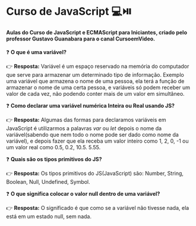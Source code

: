 # Curso de JavaScript :computer::play_or_pause_button:
#### Aulas do Curso de JavaScript e ECMAScript para Iniciantes, criado pelo professor Gustavo Guanabara para o canal CursoemVideo.



:question: **O que é uma variável?**

 :point_right: **Resposta:** Variável é um espaço reservado na memória do computador que serve para armazenar um determinado tipo de informação. Exemplo uma variável que armazena o nome de uma pessoa, ela terá a função de armazenar o nome de uma certa pessoa, e variáveis só podem receber um valor de cada vez, não podendo conter mais de um valor em simultâneo. 



:question: **Como declarar uma variável numérica Inteira ou Real usando JS?**

 :point_right: **Resposta:**  Algumas das formas para declaramos variáveis em JavaScript é utilizarmos a palavras _var_ ou _let_ depois o nome da variável(sabendo que nem todo o nome pode ser dado como nome da variável), e depois fazer que ela receba um valor inteiro como 1, 2, 0, -1 ou um valor real como 0.5, 0.2, 10.5. 5.55.  



:question: **Quais são os tipos primitivos do JS?** 

:point_right: **Resposta:** Os tipos primitivos do JS(JavaScript) são: Number, String, Boolean, Null, Undefined, Symbol. 



:question: **O que significa colocar o valor null dentro de uma variável?** 

:point_right: **Resposta:**  O significado é que como se a variável não tivesse nada, ela está em um estado null, sem nada.

